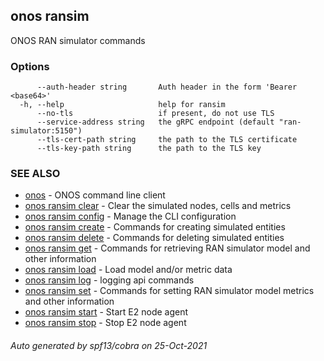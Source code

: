 ## onos ransim

ONOS RAN simulator commands

### Options

```
      --auth-header string       Auth header in the form 'Bearer <base64>'
  -h, --help                     help for ransim
      --no-tls                   if present, do not use TLS
      --service-address string   the gRPC endpoint (default "ran-simulator:5150")
      --tls-cert-path string     the path to the TLS certificate
      --tls-key-path string      the path to the TLS key
```

### SEE ALSO

* [onos](onos.md)	 - ONOS command line client
* [onos ransim clear](onos_ransim_clear.md)	 - Clear the simulated nodes, cells and metrics
* [onos ransim config](onos_ransim_config.md)	 - Manage the CLI configuration
* [onos ransim create](onos_ransim_create.md)	 - Commands for creating simulated entities
* [onos ransim delete](onos_ransim_delete.md)	 - Commands for deleting simulated entities
* [onos ransim get](onos_ransim_get.md)	 - Commands for retrieving RAN simulator model and other information
* [onos ransim load](onos_ransim_load.md)	 - Load model and/or metric data
* [onos ransim log](onos_ransim_log.md)	 - logging api commands
* [onos ransim set](onos_ransim_set.md)	 - Commands for setting RAN simulator model metrics and other information
* [onos ransim start](onos_ransim_start.md)	 - Start E2 node agent
* [onos ransim stop](onos_ransim_stop.md)	 - Stop E2 node agent

###### Auto generated by spf13/cobra on 25-Oct-2021

